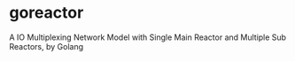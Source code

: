 # goreactor
A IO Multiplexing Network Model with Single Main Reactor and Multiple Sub Reactors, by Golang
